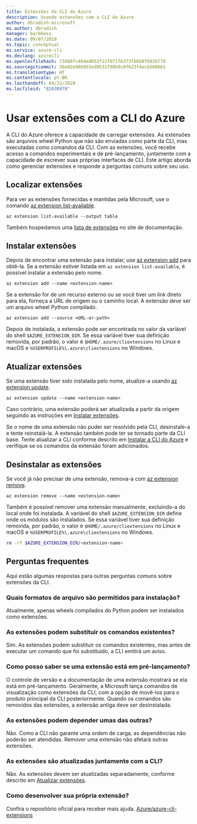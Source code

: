 ```yaml
---
title: Extensões da CLI do Azure
description: Usando extensões com a CLI do Azure
author: dbradish-microsoft
ms.author: dbradish
manager: barbkess
ms.date: 09/07/2018
ms.topic: conceptual
ms.service: azure-cli
ms.devlang: azurecli
ms.openlocfilehash: 73488fc464ed052f22f071f6373fb6b8f682b778
ms.sourcegitcommit: 36e02e96b955ed0531f98b9c0f623f4acb508661
ms.translationtype: HT
ms.contentlocale: pt-BR
ms.lasthandoff: 04/22/2020
ms.locfileid: "82030978"
---
```

# <a name="use-extensions-with-azure-cli"></a>Usar extensões com a CLI do Azure 

A CLI do Azure oferece a capacidade de carregar extensões. As extensões são arquivos wheel Python que não são enviadas como parte da CLI, mas executadas como comandos da CLI.
Com as extensões, você recebe acesso a comandos experimentais e de pré-lançamento, juntamente com a capacidade de escrever suas próprias interfaces de CLI. Este artigo aborda como gerenciar extensões e responde a perguntas comuns sobre seu uso.

## <a name="find-extensions"></a>Localizar extensões

Para ver as extensões fornecidas e mantidas pela Microsoft, use o comando [az extension list-available](/cli/azure/extension#az-extension-list-available).

```azurecli-interactive
az extension list-available --output table
```

Também hospedamos uma [lista de extensões](azure-cli-extensions-list.md) no site de documentação.

## <a name="install-extensions"></a>Instalar extensões

Depois de encontrar uma extensão para instalar, use [az extension add](https://docs.microsoft.com/cli/azure/extension#az-extension-add) para obtê-la. Se a extensão estiver listada em `az extension list-available`, é possível instalar a extensão pelo nome.

```azurecli-interactive
az extension add --name <extension-name>
```

Se a extensão for de um recurso externo ou se você tiver um link direto para ela, forneça a URL de origem ou o caminho local. A extensão _deve_ ser um arquivo wheel Python compilado.

```azurecli-interactive
az extension add --source <URL-or-path>
```

Depois de instalada, a extensão pode ser encontrada no valor da variável do shell `$AZURE_EXTENSION_DIR`. Se essa variável tiver sua definição removida, por padrão, o valor é `$HOME/.azure/cliextensions` no Linux e macOS e `%USERPROFILE%\.azure\cliextensions` no Windows.

## <a name="update-extensions"></a>Atualizar extensões

Se uma extensão tiver sido instalada pelo nome, atualize-a usando [az extension update](https://docs.microsoft.com/cli/azure/extension#az-extension-update).

```azurecli-interactive
az extension update --name <extension-name>
```

Caso contrário, uma extensão poderá ser atualizada a partir da origem seguindo as instruções em [Instalar extensões](#install-extensions).

Se o nome de uma extensão não puder ser resolvido pela CLI, desinstale-a e tente reinstalá-la. A extensão também pode ter se tornado parte da CLI base.
Tente atualizar a CLI conforme descrito em [Instalar a CLI do Azure](install-azure-cli.md) e verifique se os comandos da extensão foram adicionados.

## <a name="uninstall-extensions"></a>Desinstalar as extensões

Se você já não precisar de uma extensão, remova-a com [az extension remove](https://docs.microsoft.com/cli/azure/extension#az-extension-remove).

```azurecli-interactive
az extension remove --name <extension-name>
```

Também é possível remover uma extensão manualmente, excluindo-a do local onde foi instalada. A variável do shell `$AZURE_EXTENSION_DIR` define onde os módulos são instalados.
Se essa variável tiver sua definição removida, por padrão, o valor é `$HOME/.azure/cliextensions` no Linux e macOS e `%USERPROFILE%\.azure\cliextensions` no Windows.

```bash
rm -rf $AZURE_EXTENSION_DIR/<extension-name>
```

## <a name="faq"></a>Perguntas frequentes

Aqui estão algumas respostas para outras perguntas comuns sobre extensões da CLI.

### <a name="what-file-formats-are-allowed-for-installation"></a>Quais formatos de arquivo são permitidos para instalação?

Atualmente, apenas wheels compilados do Python podem ser instalados como extensões.

### <a name="can-extensions-replace-existing-commands"></a>As extensões podem substituir os comandos existentes?

Sim. As extensões podem substituir os comandos existentes, mas antes de executar um comando que foi substituído, a CLI emitirá um aviso.

### <a name="how-can-i-tell-if-an-extension-is-in-pre-release"></a>Como posso saber se uma extensão está em pré-lançamento?

O controle de versão e a documentação de uma extensão mostrará se ela está em pré-lançamento. Geralmente, a Microsoft lança comandos de visualização como extensões da CLI, com a opção de movê-los para o produto principal da CLI posteriormente. Quando os comandos são removidos das extensões, a extensão antiga deve ser desinstalada. 

### <a name="can-extensions-depend-upon-each-other"></a>As extensões podem depender umas das outras?

Não. Como a CLI não garante uma ordem de carga, as dependências não poderão ser atendidas. Remover uma extensão não afetará outras extensões.

### <a name="are-extensions-updated-along-with-the-cli"></a>As extensões são atualizadas juntamente com a CLI?

Não. As extensões devem ser atualizadas separadamente, conforme descrito em [Atualizar extensões](#update-extensions).

### <a name="how-to-develop-our-own-extension"></a>Como desenvolver sua própria extensão?
Confira o repositório oficial para receber mais ajuda. [Azure/azure-cli-extensions](https://github.com/Azure/azure-cli/tree/master/doc/extensions)

